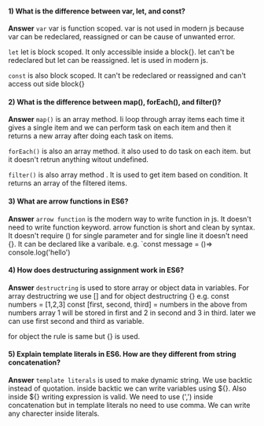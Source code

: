 
#### 1) What is the difference between var, let, and const?
**Answer**
`var` var is function scoped. var is not used in modern js because var can be redeclared, reassigned or can be cause of unwanted error. 

`let` let is block scoped. It only accessible inside a block{}. let can't be redeclared but let can be reassigned. let is used in modern js.

`const` is also block scoped. It can't be redeclared or reassigned and can't access out side block{}



#### 2) What is the difference between map(), forEach(), and filter()? 
**Answer**
`map()` is an array method. Ii loop through array items each time it gives a single item and we can perform task on each item and then it returns a new array after doing each task on items.

`forEach()` is also an array method. it also used to do task on each item. but it doesn't retrun anything witout undefined. 

`filter()` is also array method . It is used to get item based on condition. It returns an array of the filtered items. 



#### 3) What are arrow functions in ES6?
**Answer**
`arrow function` is the modern way to write function in js. It doesn't need to write function keyword. arrow function is short and clean by syntax. It doesn't require () for single parameter and for single line it doesn't need {}. It can be declared like a varibale. 
e.g. `const message = ()=> console.log('hello')



#### 4) How does destructuring assignment work in ES6?
**Answer**
`destructring` is used to store array or object data in variables. For array destructring we use [] and for object destructring {}
e.g. 
const numbers = [1,2,3]
const [first, second, third] = numbers
in the above from numbers array 1 will be stored in first and 2 in second and 3 in third. later we can use first second and third as variable.

for object the rule is same but {} is used.



#### 5) Explain template literals in ES6. How are they different from string concatenation?
**Answer**
`template literals` is used to make dynamic string. We use backtic instead of quotation. inside backtic we can write variables using ${}. Also inside ${} writing expression is valid. 
We need to use (',') inside concatenation but in template literals no need to use comma. We can write any charecter inside literals.
